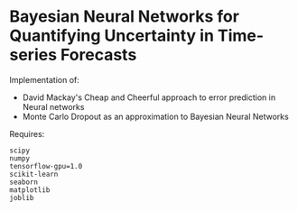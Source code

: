 # Bayesian Neural Networks for Quantifying Uncertainty in Time-series Forecasts

Implementation of:
- David Mackay's Cheap and Cheerful approach to error prediction in Neural networks 
- Monte Carlo Dropout as an approximation to Bayesian Neural Networks

Requires:
```
scipy
numpy
tensorflow-gpu=1.0
scikit-learn
seaborn
matplotlib
joblib
```
